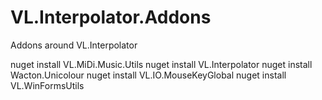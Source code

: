# VL.Interpolator.Addons
Addons around VL.Interpolator

nuget install VL.MiDi.Music.Utils
nuget install VL.Interpolator
nuget install Wacton.Unicolour
nuget install VL.IO.MouseKeyGlobal
nuget install VL.WinFormsUtils
